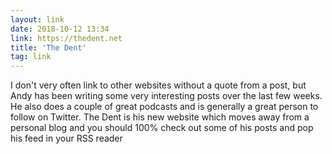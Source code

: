 ```yaml
---
layout: link
date: 2018-10-12 13:34
link: https://thedent.net
title: 'The Dent'
tag: link
---
```

I don't very often link to other websites without a quote from a post, but Andy has been writing some very interesting posts over the last few weeks. He also does a couple of great podcasts and is generally a great person to follow on Twitter. The Dent is his new website which moves away from a personal blog and you should 100% check out some of his posts and pop his feed in your RSS reader